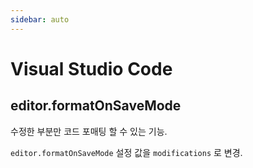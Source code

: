 ```yaml
---
sidebar: auto
---
```

# Visual Studio Code
## editor.formatOnSaveMode
수정한 부분만 코드 포매팅 할 수 있는 기능.

`editor.formatOnSaveMode` 설정 값을 `modifications` 로 변경.

<script>
export default {
  name: 'VSCode'
}
</script>